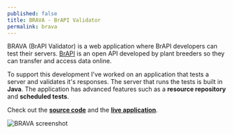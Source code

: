 ```yaml
---
published: false
title: BRAVA - BrAPI Validator
permalink: brava
---
```


BRAVA (BrAPI Validator) is a web application where BrAPI developers can test their servers. [BrAPI](https://www.brapi.org) is an open API developed by plant breeders so they can transfer and access data online. 

To support this development I've worked on an application that tests a server and validates it's responses. The server that runs the tests is built in **Java**. The application has advanced features such as a **resource repository** and **scheduled tests**.

Check out the [**source code**](https://github.com/plantbreeding/IPK-BrAPI-Validator) and the [**live application**](http://webapps.ipk-gatersleben.de/brapivalidator).

![BRAVA screenshot]({{site.baseurl}}/media/brava.png)